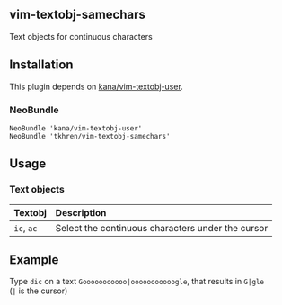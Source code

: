 ## vim-textobj-samechars

Text objects for continuous characters

## Installation

This plugin depends on [kana/vim-textobj-user](https://github.com/kana/vim-textobj-user).

### NeoBundle

```
NeoBundle 'kana/vim-textobj-user'
NeoBundle 'tkhren/vim-textobj-samechars'
```

## Usage

### Text objects

| Textobj    | Description                                                        |
|:-----------|:-------------------------------------------------------------------|
| `ic`, `ac` | Select the continuous characters under the cursor                  |



## Example
Type `dic` on a text `Gooooooooooo|ooooooooooogle`, that results in `G|gle`  
 (`|` is the cursor)
